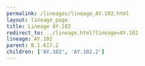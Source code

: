 ```yaml
---
permalink: /lineages/lineage_AY.102.html
layout: lineage_page
title: Lineage AY.102
redirect_to: ../lineage.html?lineage=AY.102
lineage: AY.102
parent: B.1.617.2
children: ['AY.102', 'AY.102.2']
---
```

